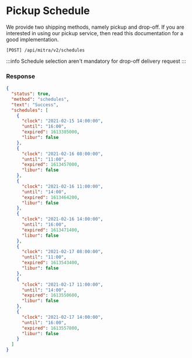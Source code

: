 # Pickup Schedule
We provide two shipping methods, namely pickup and drop-off. If you are interested in using our pickup service, then read this documentation for a good implementation. 

```shell
[POST] /api/mitra/v2/schedules
```

:::info
Schedule selection aren't mandatory for drop-off delivery request
:::

### Response
```json
{
  "status": true,
  "method": "schedules",
  "text": "Success",
  "schedules": [
    {
      "clock": "2021-02-15 14:00:00",
      "until": "16:00",
      "expired": 1613385000,
      "libur": false
    },
    {
      "clock": "2021-02-16 08:00:00",
      "until": "11:00",
      "expired": 1613457000,
      "libur": false
    },
    {
      "clock": "2021-02-16 11:00:00",
      "until": "14:00",
      "expired": 1613464200,
      "libur": false
    },
    {
      "clock": "2021-02-16 14:00:00",
      "until": "16:00",
      "expired": 1613471400,
      "libur": false
    },
    {
      "clock": "2021-02-17 08:00:00",
      "until": "11:00",
      "expired": 1613543400,
      "libur": false
    },
    {
      "clock": "2021-02-17 11:00:00",
      "until": "14:00",
      "expired": 1613550600,
      "libur": false
    },
    {
      "clock": "2021-02-17 14:00:00",
      "until": "16:00",
      "expired": 1613557800,
      "libur": false
    }
  ]
}
```
